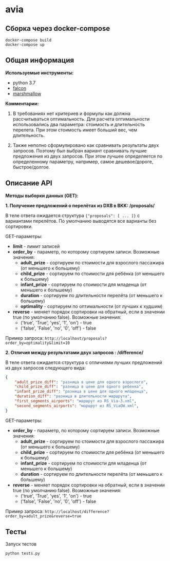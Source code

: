 # avia

## Сборка через docker-compose
```console
docker-compose build
docker-compose up
```

## Общая информация
**Используемые инструменты:**
* python 3.7
* [falcon](https://github.com/falconry/falcon)
* [marshmallow](https://github.com/marshmallow-code/marshmallow)

**Комментарии:**
1. В требованиях нет критериев и формулы как должна рассчитываться оптимальность.
Для расчета оптимальности использовались два параметра: стоимость и длительность перелета. При этом стоимость имеет больший вес, чем длительность.

2. Также неполно сформулировано как сравнивать результаты двух запросов.
Поэтому был выбран вариант сравнивать лучшие предложения из двух запросов. При этом лучшее определяется по определенному параметру, например, самое дешевое/дороге, быстрое/долгое.

## Описание API

**Методы выборки данных (GET):**

**1. Получение предложений о перелётах из DXB в BKK: /proposals/**

В теле ответа ожидается структура `{"proposals": [ ... ]}` с вариантами перелётов.
По умолчанию выводятся все варианты без сортировки.

GET-параметры:
* **limit** - лимит записей
* **order_by** - параметр, по которому сортируем записи. Возможные значения:
    * **adult_prize** - сортируем по стоимости для взрослого пассажира (от меньшего к большему)
    * **child_prize** - сортируем по стоимости для ребёнка (от меньшего к большему)
    * **infant_prize** - сортируем по стоимости для младенца (от меньшего к большему)
    * **duration** - сортируем по длительности перелёта (от меньшего к большему)
    * **optimality** - сортируем по оптимальности (от лучших к худшим)
* **reverse** - меняет порядок сортировки на обратный, если в значении true (по умолчанию false). Возможные значения:
    * ('true', 'True', 'yes', '1', 'on') - true
    * ('false', 'False', 'no', '0', 'off') - false

Пример запроса: `http://localhost/proposals?order_by=optimality&limit=10`

**2. Отличия между результатами двух запросов : /difference/**

В теле ответа ожидается структура с отличиями лучших предложений из двух запросов следующего вида:

```json
{
    "adult_prize_diff": "разница в цене для одного взрослого",
    "child_prize_diff": "разница в цене для одного ребенка",
    "infant_prize_diff": "разница в цене для одного младенца",
    "duration_diff": "разница в длительности маршрута",
    "first_segments_airports": "маршрут из RS_Via-3.xml",
    "second_segments_airports": "маршрут из RS_ViaOW.xml",
}
```

GET-параметры:
* **order_by** - параметр, по которому сортируем записи. Возможные значения:
    * **adult_prize** - сортируем по стоимости для взрослого пассажира (от меньшего к большему)
    * **child_prize** - сортируем по стоимости для ребёнка (от меньшего к большему)
    * **infant_prize** - сортируем по стоимости для младенца (от меньшего к большему)
    * **duration** - сортируем по длительности перелёта (от меньшего к большему)
* **reverse** - меняет порядок сортировки на обратный, если в значении true (по умолчанию false). Возможные значения:
    * ('true', 'True', 'yes', '1', 'on') - true
    * ('false', 'False', 'no', '0', 'off') - false

Пример запроса: `http://localhost/difference?order_by=adult_prize&reverse=true`


## Тесты
Запуск тестов
```console
python tests.py
```
